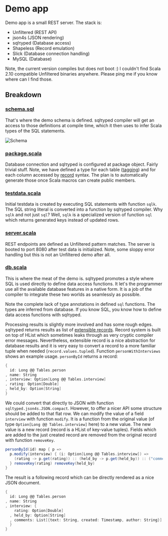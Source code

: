 Demo app
========

Demo app is a small REST server. The stack is:

* Unfiltered (REST API)
* json4s (JSON rendering)
* sqlτyped (Database access)
* Shapeless (Record emulation)
* Slick (Database connection handling)
* MySQL (Database)

Note, the current version compiles but does not boot :) I couldn't find Scala 2.10 compatible Unfiltered binaries anywhere. Please ping me if you know where can I find those.

Breakdown
---------

### [schema.sql](https://github.com/jonifreeman/sqltyped/blob/master/demo/src/main/resources/schema.sql) ###

That's where the demo schema is defined. sqlτyped compiler will get an access to those definitions at compile time, which it then uses to infer Scala types of the SQL statements.

![Schema](http://yuml.me/d0e5d450)


### [package.scala](https://github.com/jonifreeman/sqltyped/blob/master/demo/src/main/scala/package.scala) ###

Database connection and sqlτyped is configured at package object. Fairly trivial stuff. Note, we have defined a type for each table ([tagging](https://github.com/jonifreeman/sqltyped/wiki/User-guide#wiki-tagging)) and for each column accessed by [record](https://github.com/jonifreeman/sqltyped/wiki/User-guide#wiki-records) syntax. The plan is to automatically generate those once Scala macros can create public members. 

### [testdata.scala](https://github.com/jonifreeman/sqltyped/blob/master/demo/src/main/scala/testdata.scala) ###

Initial testdata is created by executing SQL statements with function ```sqlk```. The SQL string literal is converted into a function by sqlτyped compiler. Why ```sqlk``` and not just ```sql```? Well, ```sqlk``` is a specialized version of function ```sql``` which returns generated keys instead of updated rows.

### [server.scala](https://github.com/jonifreeman/sqltyped/blob/master/demo/src/main/scala/server.scala) ###

REST endpoints are defined as Unfiltered pattern matches. The server is booted to port 8080 after test data is initialized. Note, some sloppy error handling but this is not an Unfiltered demo after all.

### [db.scala](https://github.com/jonifreeman/sqltyped/blob/master/demo/src/main/scala/server.scala) ###

This is where the meat of the demo is. sqlτyped promotes a style where SQL is used directly to define data access functions. It let's the programmer use all the available database features in a native form. It is a job of the compiler to integrate these two worlds as seamlessly as possible.

Note the complete lack of type annotations in defined ```sql``` functions. The types are inferred from database. If you know SQL, you know how to define data access functions with sqlτyped.

Processing results is slightly more involved and has some rough edges. sqlτyped returns results as list of [extensible records](https://github.com/jonifreeman/sqltyped/wiki/User-guide#wiki-records). Record system is built on top of HList which sometimes leaks through as very cryptic compiler error messages. Nevertheless, extensible record is a nice abstraction for database results and it is very easy to convert a record to a more familiar tuple when needed (```record.values.tupled```). Function ```personWithInterviews``` shows an example usage. ```personById``` returns a record:

```scala
{
  id: Long @@ Tables.person
, name: String
, interview: Option[Long @@ Tables.interview]
, rating: Option[Double]
, held_by: Option[String]
}
```

We could convert that directly to JSON with function ```sqltyped.json4s.JSON.compact```. However, to offer a nicer API some structure should be added to that flat row. We can modify the value of a field ```interview``` with function ```modify```. It is a function from the original value (of type ```Option[Long @@ Tables.interview]``` here) to a new value. The new value is a new record (record is a HList of key-value tuples). Fields which are added to the just created record are removed from the original record with function ```removeKey```.

```scala
personById(id) map { p =>
  p.modify(interview) { (i: Option[Long @@ Tables.interview]) =>
    (rating -> p.get(rating)) :: (held_by -> p.get(held_by)) :: ("comments" -> (i map comments.apply)) :: HNil
  } removeKey(rating) removeKey(held_by)
}
```

The result is a following record which can be directly rendered as a nice JSON document.

```scala
{
  id: Long @@ Tables.person
, name: String
, interview: {
    rating: Option[Double]
  , held_by: Option[String]
  , comments: List[{text: String, created: Timestamp, author: String}]
  }
}
```
